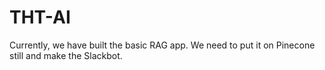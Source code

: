 # THT-AI

Currently, we have built the basic RAG app. We need to put it on Pinecone still and make the Slackbot.

 
